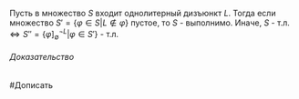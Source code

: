 Пусть в множество $S$ входит однолитерный дизъюнкт $L$. Тогда если множество $S' = \{\varphi \in S| L\notin \varphi\}$ пустое, то $S$ - выполнимо. Иначе, $S$ - т.л. $\iff S'' = \{\varphi]_\emptyset^{\lnot L}|\varphi \in S'\}$ - т.л.
###### Доказательство
#Дописать 